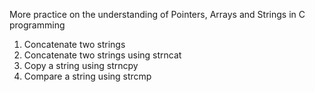 More practice on the understanding of Pointers, Arrays and Strings in C programming
1. Concatenate two strings
2. Concatenate two strings using strncat
3. Copy a string using strncpy
4. Compare a string using strcmp
